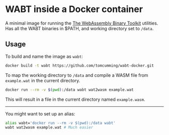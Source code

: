 # WABT inside a Docker container

A minimal image for running the [The WebAssembly Binary Toolkit](https://github.com/WebAssembly/wabt) utilities. Has all the WABT binaries in $PATH, and working directory set to `/data`.

## Usage

To build and name the image as `wabt`:

```bash
docker build -t wabt https://github.com/tomcumming/wabt-docker.git
```

To map the working directory to `/data` and compile a WASM file from `example.wat` in the current directory.

```bash
docker run --rm -v $(pwd):/data wabt wat2wasm example.wat
```

This will result in a file in the current directory named `example.wasm`.

---

You might want to set up an alias:
```bash
alias wabt='docker run --rm -v $(pwd):/data wabt'
wabt wat2wasm example.wat # Much easier
```

